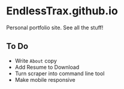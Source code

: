 # EndlessTrax.github.io 
Personal portfolio site. See all the stuff!

## To Do
- Write `About` copy
- Add Resume to Download
- Turn scraper into command line tool
- Make mobile responsive

